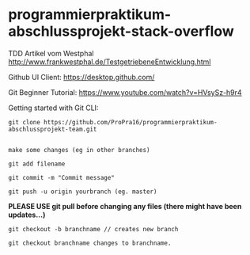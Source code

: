 # programmierpraktikum-abschlussprojekt-stack-overflow

TDD Artikel vom Westphal http://www.frankwestphal.de/TestgetriebeneEntwicklung.html

Github UI Client: https://desktop.github.com/

Git Beginner Tutorial: https://www.youtube.com/watch?v=HVsySz-h9r4

Getting started with Git CLI:

```
git clone https://github.com/ProPra16/programmierpraktikum-abschlussprojekt-team.git
 

make some changes (eg in other branches)

git add filename

git commit -m "Commit message"

git push -u origin yourbranch (eg. master)
```

**PLEASE USE git pull before changing any files (there might have been updates...)**
```
git checkout -b branchname // creates new branch

git checkout branchname changes to branchname.
```
